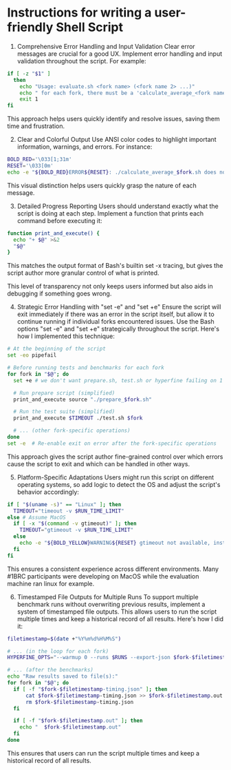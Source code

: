 # Instructions for writing a user-friendly Shell Script

1. Comprehensive Error Handling and Input Validation
Clear error messages are crucial for a good UX. Implement error handling and input validation throughout the script. For example:

```bash
if [ -z "$1" ] 
  then 
    echo "Usage: evaluate.sh <fork name> (<fork name 2> ...)" 
    echo " for each fork, there must be a 'calculate_average_<fork name>.sh' script and an optional 'prepare_<fork name>.sh'." 
    exit 1 
fi
```

This approach helps users quickly identify and resolve issues, saving them time and frustration.

2. Clear and Colorful Output
Use ANSI color codes to highlight important information, warnings, and errors. For instance:

```bash
BOLD_RED='\033[1;31m'
RESET='\033[0m'
echo -e "${BOLD_RED}ERROR${RESET}: ./calculate_average_$fork.sh does not exist." >&2
```
This visual distinction helps users quickly grasp the nature of each message.

3. Detailed Progress Reporting
Users should understand exactly what the script is doing at each step. Implement a function that prints each command before executing it:

```bash
function print_and_execute() {
  echo "+ $@" >&2 
  "$@" 
}
```

This matches the output format of Bash's builtin set -x tracing, but gives the script author more granular control of what is printed.

This level of transparency not only keeps users informed but also aids in debugging if something goes wrong.

4. Strategic Error Handling with "set -e" and "set +e"
Ensure the script will exit immediately if there was an error in the script itself, but allow it to continue running if individual forks encountered issues. Use the Bash options "set -e" and "set +e" strategically throughout the script. Here's how I implemented this technique:

```bash
# At the beginning of the script
set -eo pipefail

# Before running tests and benchmarks for each fork
for fork in "$@"; do
  set +e # we don't want prepare.sh, test.sh or hyperfine failing on 1 fork to exit the script early

  # Run prepare script (simplified)
  print_and_execute source "./prepare_$fork.sh"

  # Run the test suite (simplified)
  print_and_execute $TIMEOUT ./test.sh $fork

  # ... (other fork-specific operations)
done
set -e  # Re-enable exit on error after the fork-specific operations
```
This approach gives the script author fine-grained control over which errors cause the script to exit and which can be handled in other ways.

5. Platform-Specific Adaptations
Users might run this script on different operating systems, so add logic to detect the OS and adjust the script's behavior accordingly:

```bash
if [ "$(uname -s)" == "Linux" ]; then 
  TIMEOUT="timeout -v $RUN_TIME_LIMIT" 
else # Assume MacOS 
  if [ -x "$(command -v gtimeout)" ]; then 
    TIMEOUT="gtimeout -v $RUN_TIME_LIMIT"
  else 
    echo -e "${BOLD_YELLOW}WARNING${RESET} gtimeout not available, install with `brew install coreutils` or benchmark runs may take indefinitely long." 
  fi
fi
```
This ensures a consistent experience across different environments. Many #1BRC participants were developing on MacOS while the evaluation machine ran linux for example.

6. Timestamped File Outputs for Multiple Runs
To support multiple benchmark runs without overwriting previous results, implement a system of timestamped file outputs. This allows users to run the script multiple times and keep a historical record of all results. Here's how I did it:

```bash
filetimestamp=$(date +"%Y%m%d%H%M%S")

# ... (in the loop for each fork)
HYPERFINE_OPTS="--warmup 0 --runs $RUNS --export-json $fork-$filetimestamp-timing.json --output ./$fork-$filetimestamp.out"

# ... (after the benchmarks)
echo "Raw results saved to file(s):"
for fork in "$@"; do
  if [ -f "$fork-$filetimestamp-timing.json" ]; then
      cat $fork-$filetimestamp-timing.json >> $fork-$filetimestamp.out
      rm $fork-$filetimestamp-timing.json
  fi

  if [ -f "$fork-$filetimestamp.out" ]; then
    echo "  $fork-$filetimestamp.out"
  fi
done
```
This ensures that users can run the script multiple times and keep a historical record of all results.
